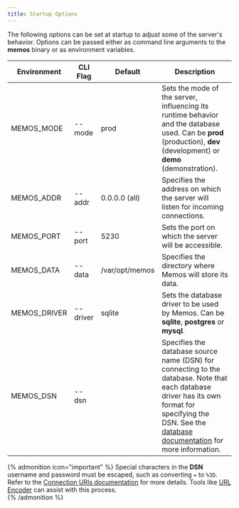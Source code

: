 ```yaml
---
title: Startup Options
---
```


The following options can be set at startup to adjust some of the server's behavior. Options can be passed either as command line arguments to the **memos** binary or as environment variables.

| Environment  | CLI Flag | Default        | Description                                                                                                                                                                                                                       |
| ------------ | -------- | -------------- | --------------------------------------------------------------------------------------------------------------------------------------------------------------------------------------------------------------------------------- |
| MEMOS_MODE   | --mode   | prod           | Sets the mode of the server, influencing its runtime behavior and the database used. Can be **prod** (production), **dev** (development) or **demo** (demonstration).                                                             |
| MEMOS_ADDR   | --addr   | 0.0.0.0 (all)  | Specifies the address on which the server will listen for incoming connections.                                                                                                                                                   |
| MEMOS_PORT   | --port   | 5230           | Sets the port on which the server will be accessible.                                                                                                                                                                             |
| MEMOS_DATA   | --data   | /var/opt/memos | Specifies the directory where Memos will store its data.                                                                                                                                                                          |
| MEMOS_DRIVER | --driver | sqlite         | Sets the database driver to be used by Memos. Can be **sqlite**, **postgres** or **mysql**.                                                                                                                                       |
| MEMOS_DSN    | --dsn    |                | Specifies the database source name (DSN) for connecting to the database. Note that each database driver has its own format for specifying the DSN. See the [database documentation](/docs/install/database) for more information. |

{% admonition icon="important" %}
Special characters in the **DSN** username and password must be escaped, such as converting `=` to `%3D`. Refer to the [Connection URIs documentation](https://www.postgresql.org/docs/11/libpq-connect.html#id-1.7.3.8.3.6) for more details. Tools like [URL Encoder](https://www.urlencoder.org/) can assist with this process.  
{% /admonition %}
